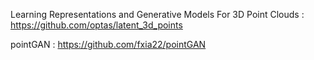 Learning Representations and Generative Models For 3D Point Clouds : https://github.com/optas/latent_3d_points



pointGAN : https://github.com/fxia22/pointGAN